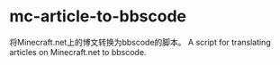 # mc-article-to-bbscode
将Minecraft.net上的博文转换为bbscode的脚本。 A script for translating articles on Minecraft.net to bbscode.
